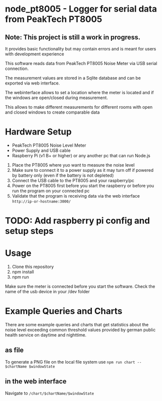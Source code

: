 # node_pt8005 - Logger for serial data from PeakTech PT8005

## Note: This project is still a work in progress.
It provides basic functionality but may contain errors and is meant for users with development experience

This software reads data from PeakTech PT8005 Noise Meter via USB serial connection.

The measurement values are stored in a Sqlite database and can be exported via web interface.

The webinterface allows to set a location where the meter is located and if the windows are open/closed during measurement.

This allows to make different measurements for different rooms with open and closed windows to create comparable data

# Hardware Setup
* PeakTech PT8005 Noise Level Meter
* Power Supply and USB cable
* Raspberry Pi (v1 B+ or higher) or any another pc that can run Node.js

1. Place the PT8005 where yuo want to measure the noise level
2. Make sure to connect it to a power supply as it may turn off if powered by battery only (even if the battery is not depleted)
3. Connect the USB cable to the PT8005 and your raspberry/pc
4. Power on the PT8005 first before you start the raspberry or before you run the program on your connected pc
5. Validate that the program is receiving data via the web interface `http://ip-or-hostname:3000/`

# TODO: Add raspberry pi config and setup steps

# Usage

1. Clone this repository
2. npm install
3. npm run

Make sure the meter is connected before you start the software.
Check the name of the usb device in your /dev folder

# Example Queries and Charts
There are some example queries and charts that get statistics about the noise level exceeding common threshold values provided by german public health service
on daytime and nighttime.

## as file
To generate a PNG file on the local file system use `npm run chart -- $chartName $windowState`

## in the web interface
Navigate to `/chart/$chartName/$windowState`
